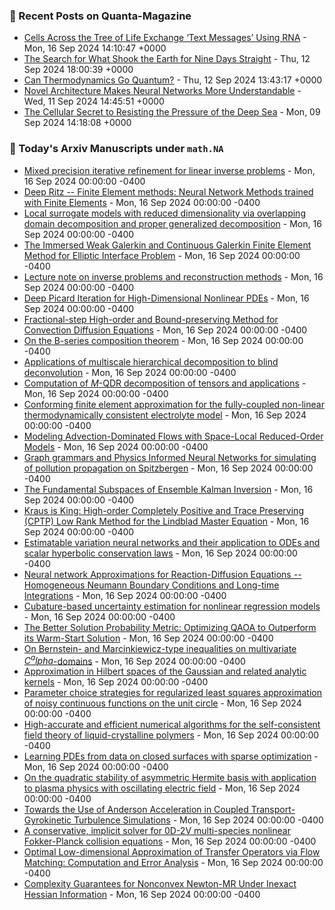 ### 📝 Recent Posts on Quanta-Magazine
<!-- quanta starts -->
* <a href="https://www.quantamagazine.org/cells-across-the-tree-of-life-exchange-text-messages-using-rna-20240916/">Cells Across the Tree of Life Exchange ‘Text Messages’ Using RNA</a> - Mon, 16 Sep 2024 14:10:47 +0000
* <a href="https://www.quantamagazine.org/how-did-a-landslide-shake-the-earth-for-nine-days-20240912/">The Search for What Shook the Earth for Nine Days Straight</a> - Thu, 12 Sep 2024 18:00:39 +0000
* <a href="https://www.quantamagazine.org/can-thermodynamics-go-quantum-20240912/">Can Thermodynamics Go Quantum?</a> - Thu, 12 Sep 2024 13:43:17 +0000
* <a href="https://www.quantamagazine.org/novel-architecture-makes-neural-networks-more-understandable-20240911/">Novel Architecture Makes Neural Networks More Understandable</a> - Wed, 11 Sep 2024 14:45:51 +0000
* <a href="https://www.quantamagazine.org/the-cellular-secret-to-resisting-the-pressure-of-the-deep-sea-20240909/">The Cellular Secret to Resisting the Pressure of the Deep Sea</a> - Mon, 09 Sep 2024 14:18:08 +0000
<!-- quanta ends -->

### 📝 Today's Arxiv Manuscripts under ``math.NA``
<!-- arxiv-math-na starts -->
* <a href="https://arxiv.org/abs/2409.08335">Mixed precision iterative refinement for linear inverse problems</a> - Mon, 16 Sep 2024 00:00:00 -0400
* <a href="https://arxiv.org/abs/2409.08362">Deep Ritz -- Finite Element methods: Neural Network Methods trained with Finite Elements</a> - Mon, 16 Sep 2024 00:00:00 -0400
* <a href="https://arxiv.org/abs/2409.08401">Local surrogate models with reduced dimensionality via overlapping domain decomposition and proper generalized decomposition</a> - Mon, 16 Sep 2024 00:00:00 -0400
* <a href="https://arxiv.org/abs/2409.08480">The Immersed Weak Galerkin and Continuous Galerkin Finite Element Method for Elliptic Interface Problem</a> - Mon, 16 Sep 2024 00:00:00 -0400
* <a href="https://arxiv.org/abs/2409.08505">Lecture note on inverse problems and reconstruction methods</a> - Mon, 16 Sep 2024 00:00:00 -0400
* <a href="https://arxiv.org/abs/2409.08526">Deep Picard Iteration for High-Dimensional Nonlinear PDEs</a> - Mon, 16 Sep 2024 00:00:00 -0400
* <a href="https://arxiv.org/abs/2409.08531">Fractional-step High-order and Bound-preserving Method for Convection Diffusion Equations</a> - Mon, 16 Sep 2024 00:00:00 -0400
* <a href="https://arxiv.org/abs/2409.08533">On the B-series composition theorem</a> - Mon, 16 Sep 2024 00:00:00 -0400
* <a href="https://arxiv.org/abs/2409.08734">Applications of multiscale hierarchical decomposition to blind deconvolution</a> - Mon, 16 Sep 2024 00:00:00 -0400
* <a href="https://arxiv.org/abs/2409.08743">Computation of $M$-QDR decomposition of tensors and applications</a> - Mon, 16 Sep 2024 00:00:00 -0400
* <a href="https://arxiv.org/abs/2409.08746">Conforming finite element approximation for the fully-coupled non-linear thermodynamically consistent electrolyte model</a> - Mon, 16 Sep 2024 00:00:00 -0400
* <a href="https://arxiv.org/abs/2409.08793">Modeling Advection-Dominated Flows with Space-Local Reduced-Order Models</a> - Mon, 16 Sep 2024 00:00:00 -0400
* <a href="https://arxiv.org/abs/2409.08799">Graph grammars and Physics Informed Neural Networks for simulating of pollution propagation on Spitzbergen</a> - Mon, 16 Sep 2024 00:00:00 -0400
* <a href="https://arxiv.org/abs/2409.08862">The Fundamental Subspaces of Ensemble Kalman Inversion</a> - Mon, 16 Sep 2024 00:00:00 -0400
* <a href="https://arxiv.org/abs/2409.08898">Kraus is King: High-order Completely Positive and Trace Preserving (CPTP) Low Rank Method for the Lindblad Master Equation</a> - Mon, 16 Sep 2024 00:00:00 -0400
* <a href="https://arxiv.org/abs/2409.08909">Estimatable variation neural networks and their application to ODEs and scalar hyperbolic conservation laws</a> - Mon, 16 Sep 2024 00:00:00 -0400
* <a href="https://arxiv.org/abs/2409.08941">Neural network Approximations for Reaction-Diffusion Equations -- Homogeneous Neumann Boundary Conditions and Long-time Integrations</a> - Mon, 16 Sep 2024 00:00:00 -0400
* <a href="https://arxiv.org/abs/2409.08756">Cubature-based uncertainty estimation for nonlinear regression models</a> - Mon, 16 Sep 2024 00:00:00 -0400
* <a href="https://arxiv.org/abs/2409.09012">The Better Solution Probability Metric: Optimizing QAOA to Outperform its Warm-Start Solution</a> - Mon, 16 Sep 2024 00:00:00 -0400
* <a href="https://arxiv.org/abs/2204.02349">On Bernstein- and Marcinkiewicz-type inequalities on multivariate $C^alpha$-domains</a> - Mon, 16 Sep 2024 00:00:00 -0400
* <a href="https://arxiv.org/abs/2209.12473">Approximation in Hilbert spaces of the Gaussian and related analytic kernels</a> - Mon, 16 Sep 2024 00:00:00 -0400
* <a href="https://arxiv.org/abs/2403.19927">Parameter choice strategies for regularized least squares approximation of noisy continuous functions on the unit circle</a> - Mon, 16 Sep 2024 00:00:00 -0400
* <a href="https://arxiv.org/abs/2404.15363">High-accurate and efficient numerical algorithms for the self-consistent field theory of liquid-crystalline polymers</a> - Mon, 16 Sep 2024 00:00:00 -0400
* <a href="https://arxiv.org/abs/2405.06199">Learning PDEs from data on closed surfaces with sparse optimization</a> - Mon, 16 Sep 2024 00:00:00 -0400
* <a href="https://arxiv.org/abs/2405.07811">On the quadratic stability of asymmetric Hermite basis with application to plasma physics with oscillating electric field</a> - Mon, 16 Sep 2024 00:00:00 -0400
* <a href="https://arxiv.org/abs/2407.03561">Towards the Use of Anderson Acceleration in Coupled Transport-Gyrokinetic Turbulence Simulations</a> - Mon, 16 Sep 2024 00:00:00 -0400
* <a href="https://arxiv.org/abs/2408.01616">A conservative, implicit solver for 0D-2V multi-species nonlinear Fokker-Planck collision equations</a> - Mon, 16 Sep 2024 00:00:00 -0400
* <a href="https://arxiv.org/abs/2408.15981">Optimal Low-dimensional Approximation of Transfer Operators via Flow Matching: Computation and Error Analysis</a> - Mon, 16 Sep 2024 00:00:00 -0400
* <a href="https://arxiv.org/abs/2308.09912">Complexity Guarantees for Nonconvex Newton-MR Under Inexact Hessian Information</a> - Mon, 16 Sep 2024 00:00:00 -0400
<!-- arxiv-math-na ends -->

